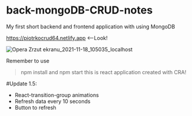 # back-mongoDB-CRUD-notes
My first short backend and frontend application with using MongoDB

https://piotrkocrud64.netlify.app <--Look!

![Opera Zrzut ekranu_2021-11-18_105035_localhost](https://user-images.githubusercontent.com/77500425/142392329-29173c73-dfc1-49bb-b504-0fa0a38a637f.png)

Remember to use 
> npm install
and
> npm start
this is react application created with CRA!

#Update 1.5:
- React-transition-group animations
- Refresh data every 10 seconds
- Button to refresh




